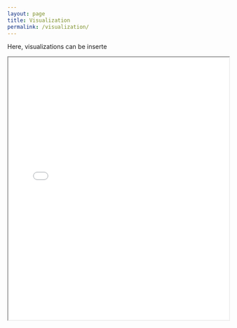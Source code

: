 ```yaml
---
layout: page
title: Visualization
permalink: /visualization/
---
```


Here, visualizations can be inserte

<iframe src="/assets/visualizations/data-visualization.html" width="100%" height="600px"></iframe>